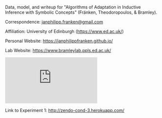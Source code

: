 Data, model, and writeup for "Algorithms of Adaptation in Inductive Inference with Symbolic Concepts" (Fränken, Theodoropoulos, & Bramley). 

Correspondence: janphilipp.franken@gmail.com

Affiliation: University of Edinburgh (https://www.ed.ac.uk/)

Personal Website: https://janphilippfranken.github.io/

Lab Website: https://www.bramleylab.ppls.ed.ac.uk/

![foxdemo](https://github.com/janphilippfranken/FrankenTheodoropoulosBramley2022/blob/main/writeup/doc_source/img/fig_1_zendo.pdf)

Link to Experiment 1: http://zendo-cond-3.herokuapp.com/




